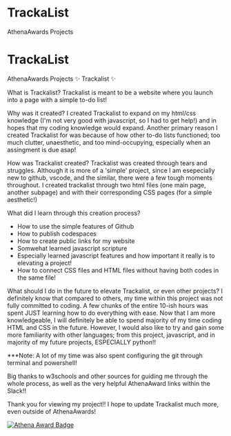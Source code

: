 # TrackaList
AthenaAwards Projects
# TrackaList
AthenaAwards Projects
✨ Trackalist ✨


What is Trackalist?
Trackalist is meant to be a website where you launch into a page with a simple to-do list!

Why was it created?
I created Trackalist to expand on my html/css knowledge (I'm not very good with javascript, so I had to get help!) and in hopes that my coding knowledge would expand. Another primary reason I created Trackalist for was because of how other to-do lists functioned; too much clutter, unaesthetic, and too mind-occupying, especially when an assingment is due asap!

How was Trackalist created?
Trackalist was created through tears and struggles. Although it is more of a 'simple' project, since I am esepecially new to github, vscode, and the similar, there were a few tough moments throughout.
I created trackalist through two html files (one main page, another subpage) and with their corresponding CSS pages (for a simple aesthetic!)

What did I learn through this creation process?
- How to use the simple features of Github
- How to publish codespaces
- How to create public links for my website
- Somwehat learned javascript scripture
- Especially learned javascript features and how important it really is to elevating a project!
- How to connect CSS files and HTML files without having both codes in the same file!

What should I do in the future to elevate Trackalist, or even other projects?
I definitely know that compared to others, my time within this project was not fully committed to coding. A few chunks of the entire 10-ish hours was spent JUST learning how to do everything with ease.
Now that I am more knowledgeable, I will definitely be able to spend majority of my time coding HTML and CSS in the future. However, I would also like to try and gain some more familiarity with other languages; from this project, javascript, and in majority of my future projects, ESPECIALLY python!!

***Note: A lot of my time was also spent configuring the git through terminal and powershell!

Big thanks to w3schools and other sources for guiding me through the whole process, as well as the very helpful AthenaAward links within the Slack!!

Thank you for viewing my project!! I hope to update Trackalist much more, even outside of AthenaAwards!

[![Athena Award Badge](https://img.shields.io/endpoint?url=https%3A%2F%2Faward.athena.hackclub.com%2Fapi%2Fbadge)](https://award.athena.hackclub.com?utm_source=readme)
